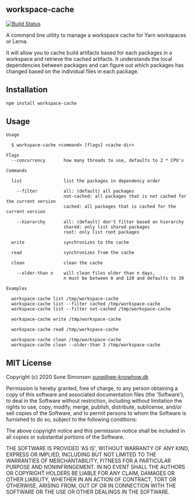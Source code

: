 ## workspace-cache 

[![Build Status](https://travis-ci.org/sunesimonsen/workspace-cache.svg?branch=master)](https://travis-ci.org/sunesimonsen/workspace-cache)

A command line utility to manage a workspace cache for Yarn workspaces or Lerna.

It will allow you to cache build artifacts based for each packages in a
workspace and retrieve the cached artifacts. It understands the local
dependencies between packages and can figure out which packages has changed
based on the individual files in each package.

## Installation

``` sh
npm install workspace-cache
```

## Usage

```
Usage

  $ workspace-cache <command> [flags] <cache-dir>

Flags
  --concurrency       how many threads to use, defaults to 2 * CPU's

Commands

  list                list the packages in dependency order

    --filter          all: (default) all packages
                      not-cached: all packages that is not cached for the current version
                      cached: all packages that is cached for the current version

    --hierarchy       all: (default) don't filter based on hierarchy
                      shared: only list shared packages
                      root: only list root packages

  write               synchronizes to the cache

  read                synchronizes from the cache

  clean               clean the cache

    --older-than n    will clean files older than n days,
                      n must be between 0 and 120 and defaults to 30

Examples

  workspace-cache list /tmp/workspace-cache
  workspace-cache list --filter cached /tmp/workspace-cache
  workspace-cache list --filter not-cached /tmp/workspace-cache

  workspace-cache write /tmp/workspace-cache

  workspace-cache read /tmp/workspace-cache

  workspace-cache clean /tmp/workspace-cache
  workspace-cache clean --older-than 3 /tmp/workspace-cache
```

## MIT License

Copyright (c) 2020 Sune Simonsen sune@we-knowhow.dk

Permission is hereby granted, free of charge, to any person obtaining a copy of this software and associated documentation files (the 'Software'), to deal in the Software without restriction, including without limitation the rights to use, copy, modify, merge, publish, distribute, sublicense, and/or sell copies of the Software, and to permit persons to whom the Software is furnished to do so, subject to the following conditions:

The above copyright notice and this permission notice shall be included in all copies or substantial portions of the Software.

THE SOFTWARE IS PROVIDED 'AS IS', WITHOUT WARRANTY OF ANY KIND, EXPRESS OR IMPLIED, INCLUDING BUT NOT LIMITED TO THE WARRANTIES OF MERCHANTABILITY, FITNESS FOR A PARTICULAR PURPOSE AND NONINFRINGEMENT. IN NO EVENT SHALL THE AUTHORS OR COPYRIGHT HOLDERS BE LIABLE FOR ANY CLAIM, DAMAGES OR OTHER LIABILITY, WHETHER IN AN ACTION OF CONTRACT, TORT OR OTHERWISE, ARISING FROM, OUT OF OR IN CONNECTION WITH THE SOFTWARE OR THE USE OR OTHER DEALINGS IN THE SOFTWARE.
